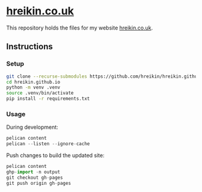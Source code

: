 # [hreikin.co.uk](https://hreikin.co.uk)

This repository holds the files for my website [hreikin.co.uk](https://hreikin.co.uk).

## Instructions

### Setup

```sh
git clone --recurse-submodules https://github.com/hreikin/hreikin.github.io.git
cd hreikin.github.io
python -m venv .venv
source .venv/bin/activate
pip install -r requirements.txt
```

### Usage

During development:

```python
pelican content
pelican --listen --ignore-cache
```

Push changes to build the updated site:

```python
pelican content
ghp-import -n output
git checkout gh-pages
git push origin gh-pages
```